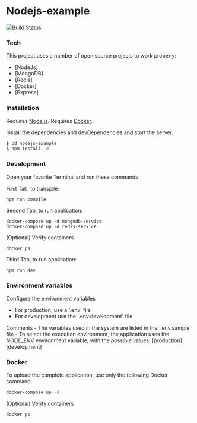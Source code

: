 # Nodejs-example

[![Build Status](https://travis-ci.org/joemccann/dillinger.svg?branch=master)](https://travis-ci.org/joemccann/dillinger)

### Tech

This project uses a number of open source projects to work properly:

* [NodeJs]
* [MongoDB]
* [Redis]
* [Docker]
* [Express]

### Installation

Requires [Node.js](https://nodejs.org/).
Requires [Docker](https://www.docker.com/).

Install the dependencies and devDependencies and start the server.

```sh
$ cd nodejs-example
$ npm install -d
```

### Development

Open your favorite Terminal and run these commands.

First Tab, to transpile:
```nodejs 
npm run compile
```

Second Tab, to run application:
```nodejs 
docker-compose up -d mongodb-service
docker-compose up -d redis-service
```
(Optional) Verify containers
```sh 
docker ps
```

Third Tab, to run application:
```nodejs 
npm run dev
```

### Environment variables

Configure the environment variables
- For production, use a '.env' file
- For development use the '.env.development' file

Comments 
    - The variables used in the system are listed in the '.env.sample' file
    - To select the execution environment, the application uses the NODE_ENV environment variable, with the possible values: [production] [development]
### Docker

To upload the complete application, use only the following Docker command:
```sh
docker-compose up -d
```
(Optional) Verify containers
```sh 
docker ps
```



